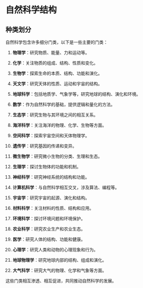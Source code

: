 # 自然科学结构

## 种类划分

自然科学包含许多细分门类，以下是一些主要的门类：
1. **物理学**：研究物质、能量、力和运动等。
2. **化学**：关注物质的组成、结构、性质和变化。
3. **生物学**：探索生命的本质、结构、功能和演化。
4. **天文学**：研究天体的性质、运动和宇宙的结构。
5. **地球科学**：包括地质学、气象学等，研究地球的结构、演化和环境。
6. **数学**：作为自然科学的基础，提供逻辑和量化的方法。
7. **生态学**：研究生物与其环境之间的相互关系。
8. **海洋科学**：关注海洋的物理、化学、生物等方面。
9. **空间科学**：探索宇宙空间和天体物理学。
10. **遗传学**：研究基因的传递和变异。
11. **微生物学**：研究微小生物的分类、生理和生态。
12. **生理学**：探讨生物体的功能和机制。
13. **神经科学**：研究神经系统的结构和功能。
14. **计算机科学**：与自然科学相互交叉，涉及算法、编程等。

1. **宇宙学**：研究宇宙的起源、演化和结构。
2. **材料科学**：关注材料的性质、结构和应用。
3. **环境科学**：探讨环境问题和环境保护。
4. **农业科学**：研究农业生产和农业生态。
5. **医学**：研究人体的结构、功能和健康。
6. **心理学**：研究人类和动物的心理现象和行为。
7. **地球物理学**：研究地球内部的结构、组成和演化。
8. **大气科学**：研究大气的物理、化学和气象等方面。

这些门类相互渗透、相互促进，共同推动自然科学的发展。
